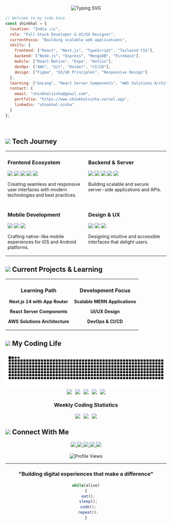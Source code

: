 <div align="center">
  <img src="https://readme-typing-svg.herokuapp.com?font=Fira+Code&size=30&duration=3000&pause=1000&color=0366D6&center=true&vCenter=true&width=600&lines=SHINKHAL+SINHA;Full-Stack+Developer+%26+Designer;Creating+Digital+Experiences" alt="Typing SVG" />
</div>

```javascript
// Welcome to my code base
const shinkhal = {
  location: "India 🇮🇳",
  role: "Full-Stack Developer & UI/UX Designer",
  currentFocus: "Building scalable web applications",
  skills: {
    frontend: ["React", "Next.js", "TypeScript", "Tailwind CSS"],
    backend: ["Node.js", "Express", "MongoDB", "Firebase"],
    mobile: ["React Native", "Expo", "Kotlin"],
    devOps: ["AWS", "Git", "Docker", "CI/CD"],
    design: ["Figma", "UI/UX Principles", "Responsive Design"]
  },
  learning: ["GoLang", "React Server Components", "AWS Solutions Architecture"],
  contact: {
    email: "shinkhalsinha@gmail.com",
    portfolio: "https://www.shinkhalsinha.vercel.app",
    linkedin: "shinkhal-sinha"
  }
};
```

<br>

## <img src="https://media2.giphy.com/media/QssGEmpkyEOhBCb7e1/giphy.gif?cid=ecf05e47a0n3gi1bfqntqmob8g9aid1oyj2wr3ds3mg700bl&rid=giphy.gif" width="25"> Tech Journey

<table>
  <tr>
    <td valign="top" width="50%">
      <h3>Frontend Ecosystem</h3>
      <p>
        <img src="https://img.shields.io/badge/React-61DAFB?style=flat-square&logo=react&logoColor=black" />
        <img src="https://img.shields.io/badge/Next.js-000000?style=flat-square&logo=next.js&logoColor=white" />
        <img src="https://img.shields.io/badge/Tailwind-38B2AC?style=flat-square&logo=tailwind-css&logoColor=white" />
        <img src="https://img.shields.io/badge/TypeScript-3178C6?style=flat-square&logo=typescript&logoColor=white" />
        <img src="https://img.shields.io/badge/Redux-764ABC?style=flat-square&logo=redux&logoColor=white" />
      </p>
      <p>Creating seamless and responsive user interfaces with modern technologies and best practices.</p>
    </td>
    <td valign="top" width="50%">
      <h3>Backend & Server</h3>
      <p>
        <img src="https://img.shields.io/badge/Node.js-339933?style=flat-square&logo=node.js&logoColor=white" />
        <img src="https://img.shields.io/badge/Express-000000?style=flat-square&logo=express&logoColor=white" />
        <img src="https://img.shields.io/badge/MongoDB-47A248?style=flat-square&logo=mongodb&logoColor=white" />
        <img src="https://img.shields.io/badge/Firebase-FFCA28?style=flat-square&logo=firebase&logoColor=black" />
        <img src="https://img.shields.io/badge/AWS-232F3E?style=flat-square&logo=amazon-aws&logoColor=white" />
      </p>
      <p>Building scalable and secure server-side applications and APIs.</p>
    </td>
  </tr>
  <tr>
    <td valign="top">
      <h3>Mobile Development</h3>
      <p>
        <img src="https://img.shields.io/badge/React_Native-61DAFB?style=flat-square&logo=react&logoColor=black" />
        <img src="https://img.shields.io/badge/Expo-000020?style=flat-square&logo=expo&logoColor=white" />
        <img src="https://img.shields.io/badge/Kotlin-0095D5?style=flat-square&logo=kotlin&logoColor=white" />
      </p>
      <p>Crafting native-like mobile experiences for iOS and Android platforms.</p>
    </td>
    <td valign="top">
      <h3>Design & UX</h3>
      <p>
        <img src="https://img.shields.io/badge/Figma-F24E1E?style=flat-square&logo=figma&logoColor=white" />
        <img src="https://img.shields.io/badge/UI/UX-FF61F6?style=flat-square&logo=adobe&logoColor=white" />
        <img src="https://img.shields.io/badge/Responsive-025E8C?style=flat-square&logo=google-chrome&logoColor=white" />
      </p>
      <p>Designing intuitive and accessible interfaces that delight users.</p>
    </td>
  </tr>
</table>

## <img src="https://media.giphy.com/media/iY8CRBdQXODJSCERIr/giphy.gif" width="25"> Current Projects & Learning

<div align="center">
  <table>
    <tr>
      <td width="50%">
        <h3 align="center">Learning Path</h3>
        <div align="center">
          <p><strong>Next.js 14 with App Router</strong></p>
          <p><strong>React Server Components</strong></p>
          <p><strong>AWS Solutions Architecture</strong></p>
        </div>
      </td>
      <td width="50%">
        <h3 align="center">Development Focus</h3>
        <div align="center">
          <p><strong>Scalable MERN Applications</strong></p>
          <p><strong>UI/UX Design</strong></p>
          <p><strong>DevOps & CI/CD</strong></p>
        </div>                  
      </td>
    </tr>
  </table>
</div>

## <img src="https://media.giphy.com/media/cj87CxfRtrUifF3Ryk/giphy.gif" width="25"> My Coding Life

<div align="center">
  <img src="https://raw.githubusercontent.com/shinkhal/shinkhal/output/github-contribution-grid-snake-dark.svg" alt="Snake animation" />
</div>

<div align="center">
  <div style="display: flex; justify-content: center; gap: 10px; flex-wrap: wrap;">
    <img src="https://img.shields.io/badge/TypeScript-40%25-3178C6?style=for-the-badge&logo=typescript&logoColor=white" />
    <img src="https://img.shields.io/badge/JavaScript-30%25-F7DF1E?style=for-the-badge&logo=javascript&logoColor=black" />
    <img src="https://img.shields.io/badge/React-20%25-61DAFB?style=for-the-badge&logo=react&logoColor=black" />
    <img src="https://img.shields.io/badge/CSS-5%25-1572B6?style=for-the-badge&logo=css3&logoColor=white" />
    <img src="https://img.shields.io/badge/Other-5%25-607D8B?style=for-the-badge" />
  </div>
</div>

<div align="center">
  <h3>Weekly Coding Statistics</h3>
  <div style="display: flex; justify-content: center; gap: 10px; flex-wrap: wrap;">
    <img src="https://img.shields.io/badge/VSCode-40_hrs-007ACC?style=for-the-badge&logo=visual-studio-code&logoColor=white" />
    <img src="https://img.shields.io/badge/Projects-5_Active-FF6F61?style=for-the-badge&logo=github&logoColor=white" />
    <img src="https://img.shields.io/badge/Commits-32_Weekly-0366D6?style=for-the-badge&logo=git&logoColor=white" />
  </div>
</div>

## <img src="https://media.giphy.com/media/LnQjpWaON8nhr21vNW/giphy.gif" width="25"> Connect With Me

<div align="center">
  <a href="https://www.linkedin.com/in/shinkhal-sinha">
    <img src="https://img.shields.io/badge/-LinkedIn-0077B5?style=for-the-badge&logo=linkedin&logoColor=white" />
  </a>
  <a href="mailto:shinkhalsinha@gmail.com">
    <img src="https://img.shields.io/badge/-Email-D14836?style=for-the-badge&logo=gmail&logoColor=white" />
  </a>
  <a href="https://shinkhalsinha.vercel.app">
    <img src="https://img.shields.io/badge/-Portfolio-000000?style=for-the-badge&logo=react&logoColor=white" />
  </a>
  <a href="https://instagram.com/shinkhal_sinha_">
    <img src="https://img.shields.io/badge/-Instagram-E4405F?style=for-the-badge&logo=instagram&logoColor=white" />
  </a>
  <a href="https://stackoverflow.com/users/20679674/shinkhal-sinha">
    <img src="https://img.shields.io/badge/-Stack%20Overflow-FE7A16?style=for-the-badge&logo=stack-overflow&logoColor=white" />
  </a>
</div>

<br>

<div align="center">
  <img src="https://komarev.com/ghpvc/?username=shinkhal&style=for-the-badge&color=blue" alt="Profile Views" />
</div>

---

<div align="center">
  
### "Building digital experiences that make a difference"

```javascript
while(alive)
{
  eat();
  sleep();
  code();
  repeat();
}
```

</div>
